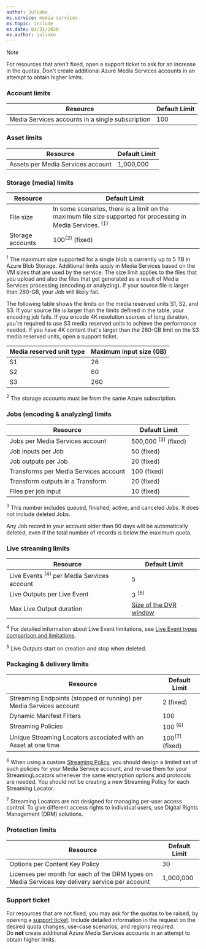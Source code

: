 ```yaml
---
author: Juliako
ms.service: media-services
ms.topic: include
ms.date: 03/31/2020
ms.author: juliako
---
```


> [!NOTE]
> For resources that aren't fixed, open a support ticket to ask for an increase in the quotas. Don't create additional Azure Media Services accounts in an attempt to obtain higher limits.

### Account limits

| Resource | Default Limit | 
| --- | --- | 
| Media Services accounts in a single subscription | 100 |

### Asset limits

| Resource | Default Limit | 
| --- | --- | 
| Assets per Media Services account | 1,000,000|

### Storage (media) limits

| Resource | Default Limit | 
| --- | --- | 
| File size| In some scenarios, there is a limit on the maximum file size supported for processing in Media Services. <sup>(1)</sup> |
| Storage accounts | 100<sup>(2)</sup> (fixed) |

<sup>1</sup> The maximum size supported for a single blob is currently up to 5 TB in Azure Blob Storage. Additional limits apply in Media Services based on the VM sizes that are used by the service. The size limit applies to the files that you upload and also the files that get generated as a result of Media Services processing (encoding or analyzing). If your source file is larger than 260-GB, your Job will likely fail. 

The following table shows the limits on the media reserved units S1, S2, and S3. If your source file is larger than the limits defined in the table, your encoding job fails. If you encode 4K resolution sources of long duration, you're required to use S3 media reserved units to achieve the performance needed. If you have 4K content that's larger than the 260-GB limit on the S3 media reserved units, open a support ticket.

|Media reserved unit type|Maximum input size (GB)|
|---|---|
|S1 |    26|
|S2    | 60|
|S3    |260|

<sup>2</sup> The storage accounts must be from the same Azure subscription.

### Jobs (encoding & analyzing) limits

| Resource | Default Limit | 
| --- | --- | 
| Jobs per Media Services account | 500,000 <sup>(3)</sup> (fixed)|
| Job inputs per Job | 50  (fixed)|
| Job outputs per Job | 20 (fixed) |
| Transforms per Media Services account | 100  (fixed)|
| Transform outputs in a Transform | 20 (fixed) |
| Files per job input|10 (fixed)|

<sup>3</sup> This number includes queued, finished, active, and canceled Jobs. It does not include deleted Jobs. 

Any Job record in your account older than 90 days will be automatically deleted, even if the total number of records is below the maximum quota. 

### Live streaming limits

| Resource | Default Limit | 
| --- | --- | 
| Live Events <sup>(4)</sup> per Media Services account |5|
| Live Outputs per Live Event |3 <sup>(5)</sup> |
| Max Live Output duration | [Size of the DVR window](../articles/media-services/latest/live-event-cloud-dvr.md) |

<sup>4</sup> For detailed information about Live Event limitations, see [Live Event types comparison and limitations](../articles/media-services/latest/live-event-types-comparison.md).

<sup>5</sup> Live Outputs start on creation and stop when deleted.

### Packaging & delivery limits

| Resource | Default Limit | 
| --- | --- | 
| Streaming Endpoints (stopped or running) per Media Services account|2 (fixed)|
| Dynamic Manifest Filters|100|
| Streaming Policies | 100 <sup>(6)</sup> |
| Unique Streaming Locators associated with an Asset at one time | 100<sup>(7)</sup> (fixed) |

<sup>6</sup> When using a custom [Streaming Policy](https://docs.microsoft.com/rest/api/media/streamingpolicies), you should design a limited set of such policies for your Media Service account, and re-use them for your StreamingLocators whenever the same encryption options and protocols are needed. You should not be creating a new Streaming Policy for each Streaming Locator.

<sup>7</sup> Streaming Locators are not designed for managing per-user access control. To give different access rights to individual users, use Digital Rights Management (DRM) solutions.

### Protection limits

| Resource | Default Limit | 
| --- | --- | 
| Options per Content Key Policy |30 | 
| Licenses per month for each of the DRM types on Media Services key delivery service per account|1,000,000|

### Support ticket

For resources that are not fixed, you may ask for the quotas to be raised, by opening a [support ticket](https://portal.azure.com/#blade/Microsoft_Azure_Support/HelpAndSupportBlade/newsupportrequest). Include detailed information in the request on the desired quota changes, use-case scenarios, and regions required. <br/>Do **not** create additional Azure Media Services accounts in an attempt to obtain higher limits.
